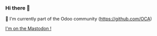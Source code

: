 ### Hi there 👋
🔭 I'm currently part of the Odoo community (https://github.com/OCA)

<a rel="me" href="https://mastodon.online/@MikeTelahun">I'm on the Mastodon !</a>

<!--
**mtelahun/mtelahun** is a ✨ _special_ ✨ repository because its `README.md` (this file) appears on your GitHub profile.

Here are some ideas to get you started:

- 🔭 I’m currently working on ...
- 🌱 I’m currently learning ...
- 👯 I’m looking to collaborate on ...
- 🤔 I’m looking for help with ...
- 💬 Ask me about ...
- 📫 How to reach me: ...
- 😄 Pronouns: ...
- ⚡ Fun fact: ...
-->
